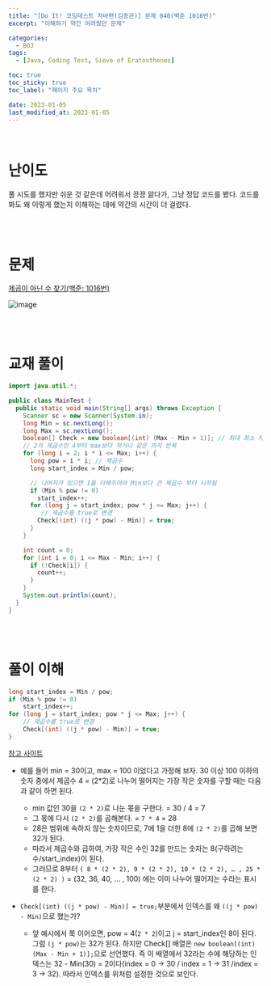 ```yaml
---
title: "[Do It! 코딩테스트 자바편(김종관)] 문제 040(백준 1016번)"
excerpt: "이해하기 약간 어려웠던 문제"

categories:
  - BOJ
tags:
  - [Java, Coding Test, Sieve of Eratosthenes]

toc: true
toc_sticky: true
toc_label: "페이지 주요 목차"

date: 2023-01-05
last_modified_at: 2023-01-05
---
```


<br>

# 난이도

풀 시도를 했지만 쉬운 것 같은데 어려워서 끙끙 앓다가, 그냥 정답 코드를 봤다. 코드를 봐도 왜 이렇게 했는지 이해하는 데에 약간의 시간이 더 걸렸다.

<br><br>

# 문제

[제곱이 아닌 수 찾기(백준: 1016번)](https://www.acmicpc.net/problem/1016)

![image](https://user-images.githubusercontent.com/112764753/210681802-a907f265-923e-4757-ba6c-cae41d334e39.png)

<br><br>

# 교재 풀이

```java
import java.util.*;

public class MainTest {
  public static void main(String[] args) throws Exception {
    Scanner sc = new Scanner(System.in);
    long Min = sc.nextLong();
    long Max = sc.nextLong();
    boolean[] Check = new boolean[(int) (Max - Min + 1)]; // 최대 최소 차이만큼 배열 선언
    // 2의 제곱수인 4부터 max보다 작거나 같은 까지 반복
    for (long i = 2; i * i <= Max; i++) {
      long pow = i * i; // 제곱수
      long start_index = Min / pow;

      // 나머지가 있으면 1을 더해주어야 Min보다 큰 제곱수 부터 시작됨
      if (Min % pow != 0)
        start_index++;
      for (long j = start_index; pow * j <= Max; j++) {
         // 제곱수를 true로 변경
        Check[(int) ((j * pow) - Min)] = true;
      }
    }

    int count = 0;
    for (int i = 0; i <= Max - Min; i++) {
      if (!Check[i]) {
        count++;
      }
    }
    System.out.println(count);
  }
}
```

<br><br>

# 풀이 이해

```java
long start_index = Min / pow;
if (Min % pow != 0)
    start_index++;
for (long j = start_index; pow * j <= Max; j++) {
    // 제곱수를 true로 변경
    Check[(int) ((j * pow) - Min)] = true;
}
```

[참고 사이트](https://chanhuiseok.github.io/posts/baek-16/)

- 예를 들어 min = 30이고, max = 100 이었다고 가정해 보자. 30 이상 100 이하의 숫자 중에서 제곱수 4 = (2\*2)로 나누어 떨어지는 가장 작은 숫자를 구할 때는 다음과 같이 하면 된다.

  - min 값인 30을 `(2 * 2)`로 나눈 몫을 구한다. = 30 / 4 = 7
  - 그 몫에 다시 `(2 * 2)`를 곱해본다. = `7 * 4` = 28
  - 28은 범위에 속하지 않는 숫자이므로, 7에 1을 더한 8에 `(2 * 2)`를 곱해 보면 32가 된다.
  - 따라서 제곱수와 곱하여, 가장 작은 수인 32를 만드는 숫자는 8(구하려는 수/start_index)이 된다.
  - 그러므로 8부터 `( 8 * (2 * 2), 9 * (2 * 2), 10 * (2 * 2), … , 25 * (2 * 2) )` = (32, 36, 40, … , 100) 에는 이미 나누어 떨어지는 수라는 표시를 한다.

- `Check[(int) ((j * pow) - Min)] = true;`부분에서 인덱스를 왜 `((j * pow) - Min)`으로 했는가?
  - 앞 예시에서 쭉 이어오면, pow = 4(`2 * 2`)이고 j = start_index인 8이 된다. 그럼 `(j * pow)`는 32가 된다. 하지만 Check[] 배열은 `new boolean[(int) (Max - Min + 1)];`으로 선언했다. 즉 이 배열에서 32라는 수에 해당하는 인덱스는 32 - Min(30) = 2이다(index = 0 -> 30 / index = 1 -> 31 /index = 3 -> 32). 따라서 인덱스를 위처럼 설정한 것으로 보인다.
